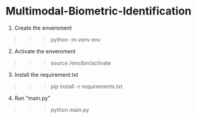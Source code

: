 # Multimodal-Biometric-Identification

1. Create the enveroment
>>> python -m venv env

2. Activate the enveroment
>>> source /env/bin/activate

3. Install the requirement.txt
>>> pip install -r requirements.txt

4. Run "main.py"
>>> python main.py
